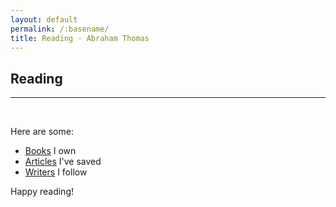 ```yaml
---
layout: default
permalink: /:basename/
title: Reading · Abraham Thomas
---
```


## Reading

----

<br/>

Here are some: 

* [Books](/library) I own  
* [Articles](/articles) I've saved  
* [Writers](/writers) I follow  

Happy reading! 

<br/>
<br/>
<br/>
